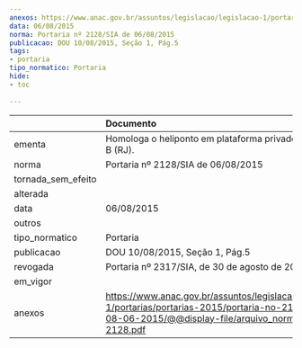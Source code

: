 ```yaml
---
anexos: https://www.anac.gov.br/assuntos/legislacao/legislacao-1/portarias/portarias-2015/portaria-no-2128-sia-de-08-06-2015/@@display-file/arquivo_norma/PA2015-2128.pdf
data: 06/08/2015
norma: Portaria nº 2128/SIA de 06/08/2015
publicacao: DOU 10/08/2015, Seção 1, Pág.5
tags:
- portaria
tipo_normatico: Portaria
hide: 
- toc 
 
---
```


|                    | Documento                                                                                                                                                         |
|:-------------------|:------------------------------------------------------------------------------------------------------------------------------------------------------------------|
| ementa             | Homologa o heliponto em plataforma privado Peregrino - B (RJ).                                                                                                    |
| norma              | Portaria nº 2128/SIA de 06/08/2015                                                                                                                                |
| tornada_sem_efeito |                                                                                                                                                                   |
| alterada           |                                                                                                                                                                   |
| data               | 06/08/2015                                                                                                                                                        |
| outros             |                                                                                                                                                                   |
| tipo_normatico     | Portaria                                                                                                                                                          |
| publicacao         | DOU 10/08/2015, Seção 1, Pág.5                                                                                                                                    |
| revogada           | Portaria nº 2317/SIA, de 30 de agosto de 2016                                                                                                                     |
| em_vigor           |                                                                                                                                                                   |
| anexos             | https://www.anac.gov.br/assuntos/legislacao/legislacao-1/portarias/portarias-2015/portaria-no-2128-sia-de-08-06-2015/@@display-file/arquivo_norma/PA2015-2128.pdf |
